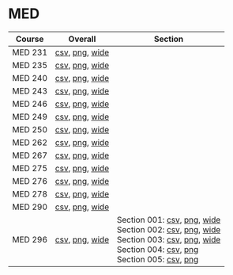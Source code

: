 # MED

| Course | Overall | Section |
| ------ | ------- | ------- |
| MED 231 | [csv](https://github.com/UCSD-Historical-Enrollment-Data/2024Spring/blob/main/overall/MED%20231.csv), [png](https://raw.githubusercontent.com/UCSD-Historical-Enrollment-Data/2024Spring/main/plot_overall/MED%20231.png), [wide](https://raw.githubusercontent.com/UCSD-Historical-Enrollment-Data/2024Spring/main/plot_overall_wide/MED%20231.png) |  |
| MED 235 | [csv](https://github.com/UCSD-Historical-Enrollment-Data/2024Spring/blob/main/overall/MED%20235.csv), [png](https://raw.githubusercontent.com/UCSD-Historical-Enrollment-Data/2024Spring/main/plot_overall/MED%20235.png), [wide](https://raw.githubusercontent.com/UCSD-Historical-Enrollment-Data/2024Spring/main/plot_overall_wide/MED%20235.png) |  |
| MED 240 | [csv](https://github.com/UCSD-Historical-Enrollment-Data/2024Spring/blob/main/overall/MED%20240.csv), [png](https://raw.githubusercontent.com/UCSD-Historical-Enrollment-Data/2024Spring/main/plot_overall/MED%20240.png), [wide](https://raw.githubusercontent.com/UCSD-Historical-Enrollment-Data/2024Spring/main/plot_overall_wide/MED%20240.png) |  |
| MED 243 | [csv](https://github.com/UCSD-Historical-Enrollment-Data/2024Spring/blob/main/overall/MED%20243.csv), [png](https://raw.githubusercontent.com/UCSD-Historical-Enrollment-Data/2024Spring/main/plot_overall/MED%20243.png), [wide](https://raw.githubusercontent.com/UCSD-Historical-Enrollment-Data/2024Spring/main/plot_overall_wide/MED%20243.png) |  |
| MED 246 | [csv](https://github.com/UCSD-Historical-Enrollment-Data/2024Spring/blob/main/overall/MED%20246.csv), [png](https://raw.githubusercontent.com/UCSD-Historical-Enrollment-Data/2024Spring/main/plot_overall/MED%20246.png), [wide](https://raw.githubusercontent.com/UCSD-Historical-Enrollment-Data/2024Spring/main/plot_overall_wide/MED%20246.png) |  |
| MED 249 | [csv](https://github.com/UCSD-Historical-Enrollment-Data/2024Spring/blob/main/overall/MED%20249.csv), [png](https://raw.githubusercontent.com/UCSD-Historical-Enrollment-Data/2024Spring/main/plot_overall/MED%20249.png), [wide](https://raw.githubusercontent.com/UCSD-Historical-Enrollment-Data/2024Spring/main/plot_overall_wide/MED%20249.png) |  |
| MED 250 | [csv](https://github.com/UCSD-Historical-Enrollment-Data/2024Spring/blob/main/overall/MED%20250.csv), [png](https://raw.githubusercontent.com/UCSD-Historical-Enrollment-Data/2024Spring/main/plot_overall/MED%20250.png), [wide](https://raw.githubusercontent.com/UCSD-Historical-Enrollment-Data/2024Spring/main/plot_overall_wide/MED%20250.png) |  |
| MED 262 | [csv](https://github.com/UCSD-Historical-Enrollment-Data/2024Spring/blob/main/overall/MED%20262.csv), [png](https://raw.githubusercontent.com/UCSD-Historical-Enrollment-Data/2024Spring/main/plot_overall/MED%20262.png), [wide](https://raw.githubusercontent.com/UCSD-Historical-Enrollment-Data/2024Spring/main/plot_overall_wide/MED%20262.png) |  |
| MED 267 | [csv](https://github.com/UCSD-Historical-Enrollment-Data/2024Spring/blob/main/overall/MED%20267.csv), [png](https://raw.githubusercontent.com/UCSD-Historical-Enrollment-Data/2024Spring/main/plot_overall/MED%20267.png), [wide](https://raw.githubusercontent.com/UCSD-Historical-Enrollment-Data/2024Spring/main/plot_overall_wide/MED%20267.png) |  |
| MED 275 | [csv](https://github.com/UCSD-Historical-Enrollment-Data/2024Spring/blob/main/overall/MED%20275.csv), [png](https://raw.githubusercontent.com/UCSD-Historical-Enrollment-Data/2024Spring/main/plot_overall/MED%20275.png), [wide](https://raw.githubusercontent.com/UCSD-Historical-Enrollment-Data/2024Spring/main/plot_overall_wide/MED%20275.png) |  |
| MED 276 | [csv](https://github.com/UCSD-Historical-Enrollment-Data/2024Spring/blob/main/overall/MED%20276.csv), [png](https://raw.githubusercontent.com/UCSD-Historical-Enrollment-Data/2024Spring/main/plot_overall/MED%20276.png), [wide](https://raw.githubusercontent.com/UCSD-Historical-Enrollment-Data/2024Spring/main/plot_overall_wide/MED%20276.png) |  |
| MED 278 | [csv](https://github.com/UCSD-Historical-Enrollment-Data/2024Spring/blob/main/overall/MED%20278.csv), [png](https://raw.githubusercontent.com/UCSD-Historical-Enrollment-Data/2024Spring/main/plot_overall/MED%20278.png), [wide](https://raw.githubusercontent.com/UCSD-Historical-Enrollment-Data/2024Spring/main/plot_overall_wide/MED%20278.png) |  |
| MED 290 | [csv](https://github.com/UCSD-Historical-Enrollment-Data/2024Spring/blob/main/overall/MED%20290.csv), [png](https://raw.githubusercontent.com/UCSD-Historical-Enrollment-Data/2024Spring/main/plot_overall/MED%20290.png), [wide](https://raw.githubusercontent.com/UCSD-Historical-Enrollment-Data/2024Spring/main/plot_overall_wide/MED%20290.png) |  |
| MED 296 | [csv](https://github.com/UCSD-Historical-Enrollment-Data/2024Spring/blob/main/overall/MED%20296.csv), [png](https://raw.githubusercontent.com/UCSD-Historical-Enrollment-Data/2024Spring/main/plot_overall/MED%20296.png), [wide](https://raw.githubusercontent.com/UCSD-Historical-Enrollment-Data/2024Spring/main/plot_overall_wide/MED%20296.png) | Section 001: [csv](https://github.com/UCSD-Historical-Enrollment-Data/2024Spring/blob/main/section/MED%20296_001.csv), [png](https://raw.githubusercontent.com/UCSD-Historical-Enrollment-Data/2024Spring/main/plot_section/MED%20296_001.png), [wide](https://raw.githubusercontent.com/UCSD-Historical-Enrollment-Data/2024Spring/main/plot_section_wide/MED%20296_001.png)<br>Section 002: [csv](https://github.com/UCSD-Historical-Enrollment-Data/2024Spring/blob/main/section/MED%20296_002.csv), [png](https://raw.githubusercontent.com/UCSD-Historical-Enrollment-Data/2024Spring/main/plot_section/MED%20296_002.png), [wide](https://raw.githubusercontent.com/UCSD-Historical-Enrollment-Data/2024Spring/main/plot_section_wide/MED%20296_002.png)<br>Section 003: [csv](https://github.com/UCSD-Historical-Enrollment-Data/2024Spring/blob/main/section/MED%20296_003.csv), [png](https://raw.githubusercontent.com/UCSD-Historical-Enrollment-Data/2024Spring/main/plot_section/MED%20296_003.png), [wide](https://raw.githubusercontent.com/UCSD-Historical-Enrollment-Data/2024Spring/main/plot_section_wide/MED%20296_003.png)<br>Section 004: [csv](https://github.com/UCSD-Historical-Enrollment-Data/2024Spring/blob/main/section/MED%20296_004.csv), [png](https://raw.githubusercontent.com/UCSD-Historical-Enrollment-Data/2024Spring/main/plot_section/MED%20296_004.png)<br>Section 005: [csv](https://github.com/UCSD-Historical-Enrollment-Data/2024Spring/blob/main/section/MED%20296_005.csv), [png](https://raw.githubusercontent.com/UCSD-Historical-Enrollment-Data/2024Spring/main/plot_section/MED%20296_005.png) |
